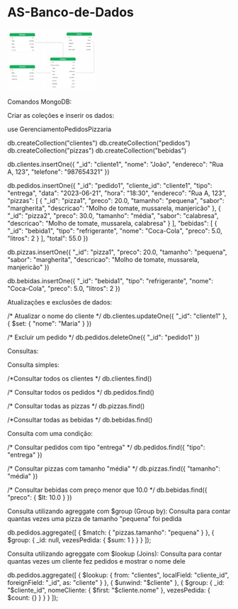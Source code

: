 # AS-Banco-de-Dados

<p float="left">
 <img src="img\Modelagem.png" width="200" />
</p>

Comandos MongoDB:

Criar as coleções e inserir os dados:


use GerenciamentoPedidosPizzaria


db.createCollection("clientes")
db.createCollection("pedidos")
db.createCollection("pizzas")
db.createCollection("bebidas")


db.clientes.insertOne({
  "_id": "cliente1",
  "nome": "João",
  "endereco": "Rua A, 123",
  "telefone": "987654321"
})


db.pedidos.insertOne({
  "_id": "pedido1",
  "cliente_id": "cliente1",
  "tipo": "entrega",
  "data": "2023-06-21",
  "hora": "18:30",
  "endereco": "Rua A, 123",
  "pizzas": [
    {
      "_id": "pizza1",
      "preco": 20.0,
      "tamanho": "pequena",
      "sabor": "margherita",
      "descricao": "Molho de tomate, mussarela, manjericão"
    },
    {
      "_id": "pizza2",
      "preco": 30.0,
      "tamanho": "média",
      "sabor": "calabresa",
      "descricao": "Molho de tomate, mussarela, calabresa"
    }
  ],
  "bebidas": [
    {
      "_id": "bebida1",
      "tipo": "refrigerante",
      "nome": "Coca-Cola",
      "preco": 5.0,
      "litros": 2
    }
  ],
  "total": 55.0
})


db.pizzas.insertOne({
  "_id": "pizza1",
  "preco": 20.0,
  "tamanho": "pequena",
  "sabor": "margherita",
  "descricao": "Molho de tomate, mussarela, manjericão"
})


db.bebidas.insertOne({
  "_id": "bebida1",
  "tipo": "refrigerante",
  "nome": "Coca-Cola",
  "preco": 5.0,
  "litros": 2
})


Atualizações e exclusões de dados:

/* Atualizar o nome do cliente */
db.clientes.updateOne({ "_id": "cliente1" }, { $set: { "nome": "Maria" } })


/* Excluir um pedido */
db.pedidos.deleteOne({ "_id": "pedido1" })








Consultas:

Consulta simples:

/*Consultar todos os clientes */
db.clientes.find()


/* Consultar todos os pedidos */
db.pedidos.find()


/* Consultar todas as pizzas */
db.pizzas.find()


/*Consultar todas as bebidas */
db.bebidas.find()





Consulta com uma condição:

/* Consultar pedidos com tipo "entrega" */
db.pedidos.find({ "tipo": "entrega" })


/* Consultar pizzas com tamanho "média" */
db.pizzas.find({ "tamanho": "média" })


/* Consultar bebidas com preço menor que 10.0 */
db.bebidas.find({ "preco": { $lt: 10.0 } })





Consulta utilizando agreggate com $group (Group by):
Consulta para contar quantas vezes uma pizza de tamanho "pequena" foi pedida



db.pedidos.aggregate([
  {
    $match: {
      "pizzas.tamanho": "pequena"
    }
  },
  {
    $group: {
      _id: null,
      vezesPedida: { $sum: 1 }
    }
  }
]);






Consulta utilizando agreggate com $lookup (Joins):
Consulta para contar quantas vezes um cliente fez pedidos e mostrar o nome dele

db.pedidos.aggregate([
  {
    $lookup: {
      from: "clientes",
      localField: "cliente_id",
      foreignField: "_id",
      as: "cliente"
    }
  },
  {
    $unwind: "$cliente"
  },
  {
    $group: {
      _id: "$cliente_id",
      nomeCliente: { $first: "$cliente.nome" },
      vezesPedida: { $count: {} }
    }
  }
]);
